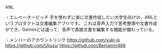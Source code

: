 ANL

・エレベーターピッチ
手を使わずに楽に文書作成したい大学生向けの、ANLというプロダクトは文書編集アプリです。
これは音声入力で思考整理や文書作成ができ、Geminiとは違って、音声で直接文書を編集する機能が備わっている。

・メンバーのアカウントリンク
https://github.com/yuki-js
https://github.com/Ujiuzui
https://github.com/Benjamin468
